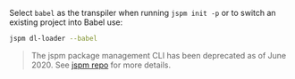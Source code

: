 Select `babel` as the transpiler when running `jspm init -p` or to switch an existing project into Babel use:

```sh title="Shell"
jspm dl-loader --babel
```

<blockquote class="alert alert--warning">
  <p>
    The jspm package management CLI has been deprecated as of June 2020. See <a href="https://github.com/jspm/jspm-cli">jspm repo</a> for more details.
  </p>
</blockquote>
